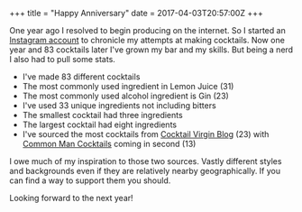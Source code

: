 +++
title = "Happy Anniversary"
date = 2017-04-03T20:57:00Z
+++

One year ago I resolved to begin producing on the internet. So I started an [Instagram account](http://instagram.com/mendy_drinks) to chronicle my attempts at making cocktails. Now one year and 83 cocktails later I've grown my bar and my skills. But being a nerd I also had to pull some stats.

* I've made 83 different cocktails
* The most commonly used ingredient in Lemon Juice (31)
* The most commonly used alcohol ingredient is Gin (23)
* I've used 33 unique ingredients not including bitters
* The smallest cocktail had three ingredients
* The largest cocktail had eight ingredients
* I've sourced the most cocktails from [Cocktail Virgin Blog](http://cocktailvirgin.blogspot.com/) (23) with [Common Man Cocktails](http://everydaydrinkers.com/) coming in second (13)


I owe much of my inspiration to those two sources. Vastly different styles and backgrounds even if they are relatively nearby geographically. If you can find a way to support them you should.

Looking forward to the next year!
